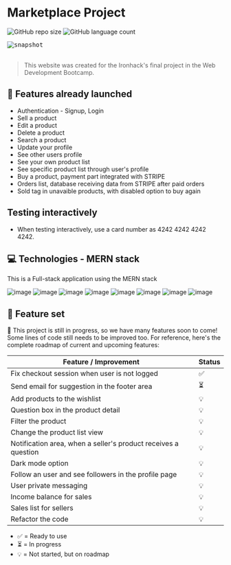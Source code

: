 # Marketplace Project

![GitHub repo size](https://img.shields.io/github/repo-size/melissaimai/p3-client?style=for-the-badge)
![GitHub language count](https://img.shields.io/github/languages/count/melissaimai/p3-client?style=for-the-badge)

<kbd>
<img src="https://res.cloudinary.com/drtyf5i7d/image/upload/v1671319048/snapshot_g32suf.png" alt="snapshot">
</kbd>
 
 <br /> 
 <br /> 
 
> This website was created for the Ironhack's final project in the Web Development Bootcamp.


## 🚀 Features already launched
* Authentication - Signup, Login
* Sell a product
* Edit a product
* Delete a product
* Search a product
* Update your profile
* See other users profile
* See your own product list
* See specific product list through user's profile
* Buy a product, payment part integrated with STRIPE
* Orders list, database receiving data from STRIPE after paid orders
* Sold tag in unavaible products, with disabled option to buy again

## Testing interactively
* When testing interactively, use a card number as 4242 4242 4242 4242.

## 💻 Technologies - MERN stack

This is a Full-stack application using the MERN stack

![image](https://img.shields.io/badge/MongoDB-4EA94B?style=for-the-badge&logo=mongodb&logoColor=white)
![image](https://img.shields.io/badge/Express.js-404D59?style=for-the-badge)
![image](https://img.shields.io/badge/React-20232A?style=for-the-badge&logo=react&logoColor=61DAFB)
![image](https://img.shields.io/badge/Node.js-43853D?style=for-the-badge&logo=node.js&logoColor=white)
![image](https://img.shields.io/badge/JavaScript-F7DF1E?style=for-the-badge&logo=javascript&logoColor=black)
![image](https://img.shields.io/badge/HTML5-E34F26?style=for-the-badge&logo=html5&logoColor=white)
![image](https://img.shields.io/badge/CSS3-1572B6?style=for-the-badge&logo=css3&logoColor=white)
![image](https://img.shields.io/badge/Bootstrap-563D7C?style=for-the-badge&logo=bootstrap&logoColor=white)

## 📝 Feature set

🚧 This project is still in progress, so we have many features soon to come! Some lines of code still needs to be improved too. For reference, here's the complete roadmap of current and upcoming features:

| Feature / Improvement                                          | Status|
| ---------------------------------------------------------------| ---   |
| Fix checkout session when user is not logged                   |  ✅  |
| Send email for suggestion in the footer area                   |  ⏳  |
| Add products to the wishlist                                   |  💡  |
| Question box in the product detail                             |  💡  |
| Filter the product                                             |  💡  |
| Change the product list view                                   |  💡  |
| Notification area, when a seller's product receives a question |  💡  |
| Dark mode option                                               |  💡  |
| Follow an user and see followers in the profile page           |  💡  |
| User private messaging                                         |  💡  |
| Income balance for sales                                       |  💡  |
| Sales list for sellers                                         |  💡  |
| Refactor the code                                              |  💡  |

* ✅ = Ready to use
* ⏳ = In progress
* 💡 = Not started, but on roadmap
